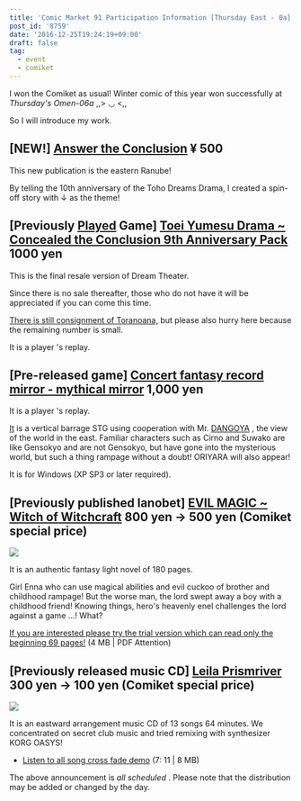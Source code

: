 ```yaml
---
title: 'Comic Market 91 Participation Information [Thursday East - 0a]'
post_id: '8759'
date: '2016-12-25T19:24:19+09:00'
draft: false
tag:
  - event
  - comiket
---
```


I won the Comiket as usual! Winter comic of this year won successfully at _Thursday's Omen-06a_ ,,\> ◡ <,,

So I will introduce my work.

## \[NEW!\] [Answer the Conclusion](/answer-the-conclusion) ¥ 500

This new publication is the eastern Ranube!

By telling the 10th anniversary of the Toho Dreams Drama, I created a spin-off story with ↓ as the theme!

## \[Previously [Played](/!/thC) Game\] [Toei Yumesu Drama ~ Concealed the Conclusion 9th Anniversary Pack](/!/thC) 1000 yen

This is the final resale version of Dream Theater.

Since there is no sale thereafter, those who do not have it will be appreciated if you can come this time.

[There is still consignment of Toranoana,](http://www.toranoana.jp/mailorder/article/04/0030/38/09/040030380928.html) but please also hurry here because the remaining number is small.

It is a player 's replay.

## \[Pre-released game\] [Concert fantasy record mirror - mythical mirror](http://kagaminer.in/) 1,000 yen

It is a player 's replay.

[It](http://dangoya.moo.jp/) is a vertical barrage STG using cooperation with Mr. [DANGOYA](http://dangoya.moo.jp/) , the view of the world in the east. Familiar characters such as Cirno and Suwako are like Gensokyo and are not Gensokyo, but have gone into the mysterious world, but such a thing rampage without a doubt! ORIYARA will also appear!

It is for Windows (XP SP3 or later required).

## \[Previously published lanobet\] [EVIL MAGIC ~ Witch of Witchcraft](/evilmagic) 800 yen → 500 yen (Comiket special price)

![](https://danmaq.com/wp-content/uploads/2012/11/em_POP.png)

It is an authentic fantasy light novel of 180 pages.

Girl Enna who can use magical abilities and evil cuckoo of brother and childhood rampage! But the worse man, the lord swept away a boy with a childhood friend! Knowing things, hero's heavenly enel challenges the lord against a game ...! What?

[If you are interested please try the trial version which can read only the beginning 69 pages!](/filez/em_trial.pdf) (4 MB | PDF Attention)

## \[Previously released music CD\] [Leila Prismriver](/!/leila/) 300 yen → 100 yen (Comiket special price)

![](https://danmaq.com/wp-content/uploads/2012/11/leila1-300x296.jpg)

It is an eastward arrangement music CD of 13 songs 64 minutes. We concentrated on secret club music and tried remixing with synthesizer KORG OASYS!

*   [Listen to all song cross fade demo](/!/leila/x.mp3) (7: 11 | 8 MB)

The above announcement is _all scheduled_ . Please note that the distribution may be added or changed by the day.